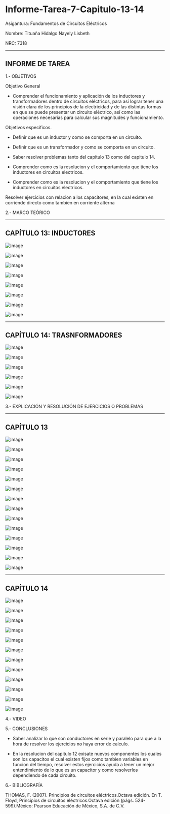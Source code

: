 # Informe-Tarea-7-Capitulo-13-14

Asigantura: Fundamentos de Circuitos Eléctricos

Nombre: Tituaña Hidalgo Nayely Lisbeth

NRC: 7318

-------------------------------------------------------------------------------------------------------
INFORME DE TAREA
-------------------------------------------------------------------------------------------------------

1.- OBJETIVOS

Objetivo General

* Comprender el funcionamiento y aplicación de los inductores y transformadores dentro de circuitos eléctricos, para así lograr tener una visión clara de los principios de la electricidad y de las distintas formas en que se puede presentar un circuito eléctrico, así como las operaciones necesarias para calcular sus magnitudes y funcionamiento.

Objetivos específicos.

* Definir que es un inductor y como se comporta en un circuito.

* Definir que es un transformador y como se comporta en un circuito.

* Saber resolver problemas tanto del capitulo 13 como del capitulo 14.

* Comprender como es la resolucion y el comportamiento que tiene los inductores en circuitos electricos.

* Comprender como es la resolucion y el comportamiento que tiene los inductores en circuitos electricos.

Resolver ejercicios con relacion a los capacitores, en la cual existen en corriende directo como tambien en corriente alterna

2.- MARCO TEÓRICO

-------------------------------------------------------------------------------------------------------
CAPÍTULO 13: INDUCTORES
-------------------------------------------------------------------------------------------------------

![image](https://user-images.githubusercontent.com/105722861/185029376-553988a0-1394-426c-bb46-27848d81e7b6.png)

![image](https://user-images.githubusercontent.com/105722861/185029434-edc72120-1d58-42f0-9542-82f285b9ecc1.png)

![image](https://user-images.githubusercontent.com/105722861/185029468-78a72458-6749-4331-a0f3-c8dccd4c1add.png)

![image](https://user-images.githubusercontent.com/105722861/185029502-ec4c7c84-8ee6-485e-aaf3-600b277729f9.png)

![image](https://user-images.githubusercontent.com/105722861/185029544-361b81ed-7a57-497e-8e6e-72b3bb1910a0.png)

![image](https://user-images.githubusercontent.com/105722861/185029591-654fc27b-a1ed-458d-860c-8a265848ed67.png)

![image](https://user-images.githubusercontent.com/105722861/185029653-267bbcb0-f64c-4dd8-ac27-e5d1d5775f6a.png)

![image](https://user-images.githubusercontent.com/105722861/185029686-f05638ba-092d-4e9e-8da1-43df152aef73.png)

-------------------------------------------------------------------------------------------------------
CAPÍTULO 14: TRASNFORMADORES
-------------------------------------------------------------------------------------------------------

![image](https://user-images.githubusercontent.com/105722861/185029902-2b5471fb-36c7-444e-8693-ceb6332e79e3.png)

![image](https://user-images.githubusercontent.com/105722861/185029943-2cac2fc9-c527-4606-864f-e41c1e51a2ed.png)

![image](https://user-images.githubusercontent.com/105722861/185029992-8095e403-5b41-4950-9f87-e443bb8c2c19.png)

![image](https://user-images.githubusercontent.com/105722861/185030037-c3ab12c5-7b6c-4d97-8f97-e41767019c4e.png)

![image](https://user-images.githubusercontent.com/105722861/185030077-18250606-0bff-4e7d-9c88-e7a5ea42839e.png)

![image](https://user-images.githubusercontent.com/105722861/185032758-ee122847-dd6d-45d6-b09d-9d40ef6922f7.png)

3.- EXPLICACIÓN Y RESOLUCIÓN DE EJERCICIOS O PROBLEMAS

-------------------------------------------------------------------------------------------------------
CAPÍTULO 13
-------------------------------------------------------------------------------------------------------

![image](https://user-images.githubusercontent.com/105722861/185527354-f5879d24-01fe-4855-8946-17b364c0276a.png)

![image](https://user-images.githubusercontent.com/105722861/185527447-7a9c69f0-a70b-4489-8455-28b192236d97.png)

![image](https://user-images.githubusercontent.com/105722861/185527571-8076f487-08ac-4921-8acb-d17cf46919f5.png)

![image](https://user-images.githubusercontent.com/105722861/185527684-eafbcaca-4e85-4274-adfd-ba551ba3a770.png)

![image](https://user-images.githubusercontent.com/105722861/185527815-231b0b04-4da7-48c0-a4d5-f3d05a48b497.png)

![image](https://user-images.githubusercontent.com/105722861/185527915-792fdd72-1363-4d8b-8675-2ed50e08b5f9.png)

![image](https://user-images.githubusercontent.com/105722861/185528083-f003758a-fb2d-4f4c-b77e-3cf159e6e346.png)

![image](https://user-images.githubusercontent.com/105722861/185528171-e6af65cd-3761-42d3-bed7-72d516735179.png)

![image](https://user-images.githubusercontent.com/105722861/185528283-989982fd-0ad3-49de-b56f-728d9f7b6e56.png)

![image](https://user-images.githubusercontent.com/105722861/185528412-dbc5f9d7-e003-4461-a089-ec7710dd1d2f.png)

![image](https://user-images.githubusercontent.com/105722861/185528563-de54edf2-8eb2-4c59-8b79-17d939cf9def.png)

![image](https://user-images.githubusercontent.com/105722861/185528836-84cd4fd2-2744-43ae-b7d4-e6e6478f77ba.png)

![image](https://user-images.githubusercontent.com/105722861/185529033-b0f396e5-425d-4a88-ad19-42d2282627af.png)

![image](https://user-images.githubusercontent.com/105722861/185529108-60181e59-7d87-4de4-8287-ebb6dbc9e7ef.png)

-------------------------------------------------------------------------------------------------------
CAPÍTULO 14
-------------------------------------------------------------------------------------------------------

![image](https://user-images.githubusercontent.com/105722861/185529304-94c145e3-dccc-472e-9bc7-68ba4daf12f5.png)

![image](https://user-images.githubusercontent.com/105722861/185529449-6ae21f03-6317-4392-b37d-bc47cdf1ab17.png)

![image](https://user-images.githubusercontent.com/105722861/185529516-cfc3e1b3-07cb-4c52-83c3-4f4482b7e0d2.png)

![image](https://user-images.githubusercontent.com/105722861/185529604-21f2b85e-a82b-4df9-9d4d-cc83dbf93298.png)

![image](https://user-images.githubusercontent.com/105722861/185529770-46c36c0d-2083-45b6-b88a-d5cda5c371a4.png)

![image](https://user-images.githubusercontent.com/105722861/185529981-ebd49fde-5e31-40a5-83d9-a3aa0f221fee.png)

![image](https://user-images.githubusercontent.com/105722861/185530150-6b9e05e7-ce7d-4b20-99c9-3f8bc48a510d.png)

![image](https://user-images.githubusercontent.com/105722861/185530362-07d50b74-fbfc-46a2-8765-0f6e98ae87a5.png)

![image](https://user-images.githubusercontent.com/105722861/185530448-882213dc-c6bf-479b-95be-275f9b22fd4c.png)

![image](https://user-images.githubusercontent.com/105722861/185530581-e09995ec-df50-49b6-a489-4eb7ae7b645e.png)

![image](https://user-images.githubusercontent.com/105722861/185530658-2c8e3004-be30-40bd-a517-9e164a58ffab.png)

![image](https://user-images.githubusercontent.com/105722861/185530831-a85ee09c-dd46-4f38-9cd2-dfbecca2f9aa.png)

4.- VIDEO

5.- CONCLUSIONES

* Saber analizar lo que son conductores en serie y paralelo para que a la hora de resolver los ejercicios no haya error de calculo.

* En la resolucion del capitulo 12 exisate nuevos componentes los cuales son los capacitos el cual existen fijos como tambien variables en funcion del tiempo, resolver estos ejercicios ayuda a tener un mejor entendimiento de lo que es un capacitor y como resolverlos dependiendo de cada circuito.

6.- BIBLIOGRAFÍA

THOMAS, F. (2007). Principios de circuitos eléctricos.Octava edición. En T. Floyd, Principios de circuitos eléctricos.Octava edición (págs. 524-599).México: Pearson Educación de México, S.A. de C.V.




